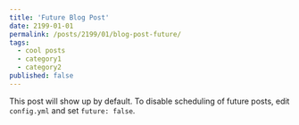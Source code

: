 ```yaml
---
title: 'Future Blog Post'
date: 2199-01-01
permalink: /posts/2199/01/blog-post-future/
tags:
  - cool posts
  - category1
  - category2
published: false
---
```


This post will show up by default. To disable scheduling of future posts, edit `config.yml` and set `future: false`. 
